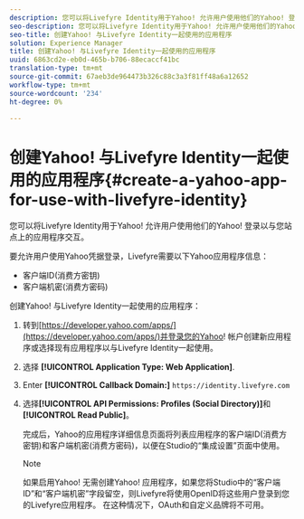 ```yaml
---
description: 您可以将Livefyre Identity用于Yahoo! 允许用户使用他们的Yahoo! 登录以与您站点上的应用程序交互。
seo-description: 您可以将Livefyre Identity用于Yahoo! 允许用户使用他们的Yahoo! 登录以与您站点上的应用程序交互。
seo-title: 创建Yahoo! 与Livefyre Identity一起使用的应用程序
solution: Experience Manager
title: 创建Yahoo! 与Livefyre Identity一起使用的应用程序
uuid: 6863cd2e-eb0d-465b-b706-88ecaccf41bc
translation-type: tm+mt
source-git-commit: 67aeb3de964473b326c88c3a3f81ff48a6a12652
workflow-type: tm+mt
source-wordcount: '234'
ht-degree: 0%

---
```



# 创建Yahoo! 与Livefyre Identity一起使用的应用程序{#create-a-yahoo-app-for-use-with-livefyre-identity}

您可以将Livefyre Identity用于Yahoo! 允许用户使用他们的Yahoo! 登录以与您站点上的应用程序交互。

要允许用户使用Yahoo凭据登录，Livefyre需要以下Yahoo应用程序信息：

* 客户端ID(消费方密钥)
* 客户端机密(消费方密码)

创建Yahoo! 与Livefyre Identity一起使用的应用程序：

1. 转到[https://developer.yahoo.com/apps/](https://developer.yahoo.com/apps/)并登录您的Yahoo! 帐户创建新应用程序或选择现有应用程序以与Livefyre Identity一起使用。
1. 选择 **[!UICONTROL Application Type: Web Application]**.
1. Enter **[!UICONTROL Callback Domain:]** `https://identity.livefyre.com`
1. 选择&#x200B;**[!UICONTROL API Permissions: Profiles (Social Directory)]**&#x200B;和&#x200B;**[!UICONTROL Read Public]**。

   完成后，Yahoo的应用程序详细信息页面将列表应用程序的客户端ID(消费方密钥)和客户端机密(消费方密码)，以便在Studio的“集成设置”页面中使用。

   >[!NOTE]
   >
   >如果启用Yahoo! 无需创建Yahoo! 应用程序，如果您将Studio中的“客户端ID”和“客户端机密”字段留空，则Livefyre将使用OpenID将这些用户登录到您的Livefyre应用程序。 在这种情况下，OAuth和自定义品牌将不可用。